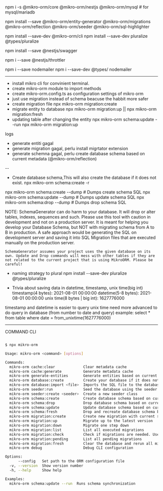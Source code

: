 <!-- core -->
npm i -s @mikro-orm/core @mikro-orm/nestjs @mikro-orm/mysql # for mysql/mariadb

<!-- extension -->
npm install --save @mikro-orm/entity-generator @mikro-orm/migrations @mikro-orm/reflection @mikro-orm/seeder
@mikro-orm/sql-highlighter

<!-- for development -->
<!-- cli is the most important after core dependency -->
npm install --save-dev @mikro-orm/cli
npm install --save-dev pluralize @types/pluralize

<!-- open api swagger documentation -->
npm install --save @nestjs/swagger
<!-- open api swagger documentation -->

<!-- rate limiter -->
npm i --save @nestjs/throttler
<!-- rate limiter -->

<!-- nodemailer -->
npm i --save nodemailer
npm i --save-dev @types/ nodemailer
<!-- nodemailer -->

---

- install mikro cli for convinient terminal.
- create mikro-orm module to import methods
- create mikro-orm.config.ts as configuration settings of mikro orm
- just use migration instead of schema beacuse the habbit more safer
- create migration file
  npx mikro-orm migration:create
- migrate entity to database
  npx mikro-orm migration:up || npx mikro-orm migration:fresh
- updating table after changing the entity
  npx mikro-orm schema:update --run
  npx mikro-orm migration:up

logs

- generate entiti gagal
- generate migration gagal, perlu install migrtator extension
- generate schemna gagal, perlu create database schema based on current metadata (@mikro-orm/reflection)

--

- Create database schema,This will also create the database if it does not exist.
  npx mikro-orm schema:create -r

npx mikro-orm schema:create --dump # Dumps create schema SQL
npx mikro-orm schema:update --dump # Dumps update schema SQL
npx mikro-orm schema:drop --dump # Dumps drop schema SQL

NOTE:
SchemaGenerator can do harm to your database. It will drop or alter tables, indexes, sequences and such. Please use this
tool with caution in development and not on a production server. It is meant for helping you develop your Database
Schema, but NOT with migrating schema from A to B in production. A safe approach would be generating the SQL on
development server and saving it into SQL Migration files that are executed manually on the production server.

    SchemaGenerator assumes your project uses the given database on its own. Update and Drop commands will mess with other tables if they are not related to the current project that is using MikroORM. Please be careful!

- naming strategy to plural
  npm install --save-dev pluralize @types/pluralize

- Trivia about saving data in datetime, timestamp, unix time(big int)
  timestamp(4 bytes): 2021-08-01 00:00:00
  datetime(5-8 bytes): 2021-08-01 00:00:00
  unix time(8 bytes | big int): 1627776000

timestamp and datetime is easier to query
unix time need more advanced to do query in database (from number to date and query)
example: select * from table where date = from_unixtime(1627776000)

---
COMMAND CLI

```bash

$ npx mikro-orm

Usage: mikro-orm <command> [options]

Commands:
  mikro-orm cache:clear             Clear metadata cache
  mikro-orm cache:generate          Generate metadata cache
  mikro-orm generate-entities       Generate entities based on current database schema
  mikro-orm database:create         Create your database if it does not exist
  mikro-orm database:import <file>  Imports the SQL file to the database
  mikro-orm seeder:run              Seed the database using the seeder class
  mikro-orm seeder:create <seeder>  Create a new seeder class
  mikro-orm schema:create           Create database schema based on currentmetadata
  mikro-orm schema:drop             Drop database schema based on current metadata
  mikro-orm schema:update           Update database schema based on current metadata
  mikro-orm schema:fresh            Drop and recreate database schema based on current metadata
  mikro-orm migration:create        Create new migration with current schema diff
  mikro-orm migration:up            Migrate up to the latest version
  mikro-orm migration:down          Migrate one step down
  mikro-orm migration:list          List all executed migrations
  mikro-orm migration:check         Check if migrations are needed. Useful for bash scripts.
  mikro-orm migration:pending       List all pending migrations
  mikro-orm migration:fresh         Clear the database and rerun all migrations
  mikro-orm debug                   Debug CLI configuration

Options:
      --config   Set path to the ORM configuration file                 [string]
  -v, --version  Show version number                                   [boolean]
  -h, --help     Show help                                             [boolean]

Examples:
  mikro-orm schema:update --run  Runs schema synchronization

```

